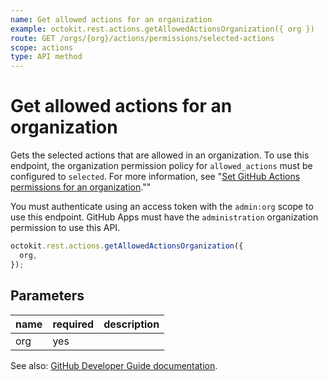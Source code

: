 ```yaml
---
name: Get allowed actions for an organization
example: octokit.rest.actions.getAllowedActionsOrganization({ org })
route: GET /orgs/{org}/actions/permissions/selected-actions
scope: actions
type: API method
---
```


# Get allowed actions for an organization

Gets the selected actions that are allowed in an organization. To use this endpoint, the organization permission policy for `allowed_actions` must be configured to `selected`. For more information, see "[Set GitHub Actions permissions for an organization](#set-github-actions-permissions-for-an-organization).""

You must authenticate using an access token with the `admin:org` scope to use this endpoint. GitHub Apps must have the `administration` organization permission to use this API.

```js
octokit.rest.actions.getAllowedActionsOrganization({
  org,
});
```

## Parameters

<table>
  <thead>
    <tr>
      <th>name</th>
      <th>required</th>
      <th>description</th>
    </tr>
  </thead>
  <tbody>
    <tr><td>org</td><td>yes</td><td>

</td></tr>
  </tbody>
</table>

See also: [GitHub Developer Guide documentation](https://docs.github.com/rest/reference/actions#get-allowed-actions-for-an-organization).
